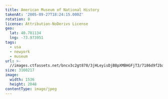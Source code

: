 ```yaml
---
title: American Museum of National History
takenAt: '2005-09-27T18:24:15.000Z'
rotation: 0
license: Attribution-NoDerivs License
geo:
  lat: 40.781134
  lng: -73.973951
tags:
  - usa
  - newyork
  - museum
url: >-
  //images.ctfassets.net/bncv3c2gt878/3jHLeyisDjBBpXMBHGFjT3/7186d9f2ba05cc5a41595c16a803eb24/american-museum-of-national-history_4324865315_o
size: 3160217
image:
  width: 1536
  height: 2048
contentType: image/jpeg
---
```


